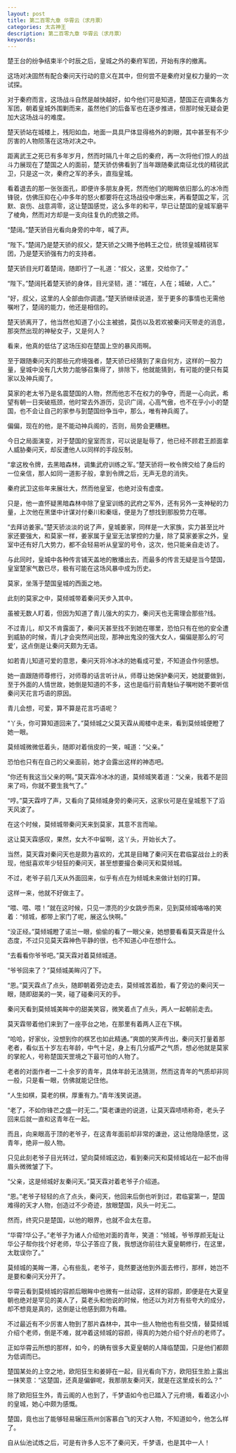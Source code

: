 ```yaml
---
layout: post
title: 第二百零九章 华霄云（求月票）
categories: 太古神王
description: 第二百零九章 华霄云（求月票）
keywords:
---
```


楚王台的纷争结束半个时辰之后，皇城之外的秦府军团，开始有序的撤离。

这场对决固然有配合秦问天行动的意义在其中，但何尝不是秦府对皇权力量的一次试探。

对于秦府而言，这场战斗自然是越快越好，如今他们可是知道，楚国正在调集各方军团，朝着皇城外围剿而来，虽然他们的后备军也在逐步推进，但那时候无疑会更加大这场战斗的难度。

楚天骄站在城楼上，残阳如血，地面一具具尸体显得格外的刺眼，其中甚至有不少厉害的人物陨落在这场对决之中。

距离武王之死已有多年岁月，然而时隔几十年之后的秦府，再一次将他们惊人的战斗力展现在了楚国之人的面前，楚天骄仿佛看到了当年跟随秦武南征北伐的精锐武卫，只是这一次，秦府之军的矛头，直指皇城。

看着退去的那一张张面孔，即便许多朋友身死，然而他们的眼眸依旧那么的冰冷而锋锐，仿佛压抑在心中多年的怒火都要将在这场战役中爆出来，再看楚国之军，沉默、哀伤、战意凋零，这让楚国感觉，这么多年的和平，早已让楚国的皇城军磨平了棱角，然而对方却是一支向往复仇的虎狼之师。

“楚阔。”楚天骄目光看向身旁的中年，喊了声。

“陛下。”楚阔乃是楚天骄的叔父，楚天骄之父赐予他韩王之位，统领皇城精锐军团，乃是楚天骄强有力的支持者。

楚天骄目光盯着楚阔，随即行了一礼道：“叔父，这里，交给你了。”

“陛下。”楚阔托着楚天骄的身体，目光坚韧，道：“城在，人在；城破，人亡。”

“好，叔父，这里的人全部由你调遣。”楚天骄继续说道，至于更多的事情也无需他嘱咐了，楚阔的能力，他还是相信的。

楚天骄离开了，他当然也知道了小公主被掳，莫伤以及若欢被秦问天带走的消息，那突然出现的神秘女子，又是何人？

看来，他真的低估了这场压抑在楚国上空的暴风雨啊。

至于跟随秦问天的那些元府境强者，楚天骄已经猜到了来自何方，这样的一股力量，皇城中没有几大势力能够召集得了，排除下，他就能猜到，有可能的便只有莫家以及神兵阁了。

莫家的老太爷乃是名震楚国的人物，然而他志不在权力的争夺，而是一心向武，希望有朝一日突破瓶颈，他时常去外游历，见识广阔，心高气傲，也不在乎小小的楚国，也不会让自己的家参与到楚国纷争当中，那么，唯有神兵阁了。

偏偏，现在的他，是不能动神兵阁的，否则，局势会更糟糕。

今日之局面演变，对于楚国的皇室而言，可以说是耻辱了，他已经不顾君王颜面拿人威胁秦问天，却反遭他人以同样的手段反制。

“拿这枚令牌，去黑暗森林，调集武府训练之军。”楚天骄将一枚令牌交给了身后的一位亲信，那人如同一道影子般，拿到令牌之后，无声无息的消失。

秦府武卫这些年来展壮大，然而他皇室，也绝对没有虚度。

只是，他一直怀疑黑暗森林中除了皇室训练的武府之军外，还有另外一支神秘的力量，上次他在黑堡中计谋对付秦川和秦瑶，便是为了想找到那股势力在哪。

“去拜访姜家。”楚天骄淡淡的说了声，皇城姜家，同样是一大家族，实力甚至比叶家还要强大，和莫家一样，姜家属于皇室无法掌控的力量，除了莫家姜家之外，皇室中还有好几大势力，都不会轻易听从皇室的号令，这次，他只能亲自走访了。

与此同时，皇城中各种传言铺天盖地的散播出去，而最多的传言无疑是当今楚国，皇室楚家气数已尽，极有可能在这场风暴中成为历史。

莫家，坐落于楚国皇城的西面之地。

此刻的莫家之中，莫倾城带着秦问天步入其中。

虽被无数人盯着，但因为知道了青儿强大的实力，秦问天也无需理会那些?线。

不过青儿，却又不肯露面了，秦问天甚至找不到她在哪里，恐怕只有在他的安全遭到威胁的时候，青儿才会突然间出现，那神出鬼没的强大女人，偏偏是那么的‘可爱’，这点倒是让秦问天颇为无语。

如若青儿知道可爱的意思，秦问天将冷冰冰的她看成可爱，不知道会作何感想。

她一直跟随师尊修行，对师尊的话言听计从，师尊让她保护秦问天，她就要做到，至于外面的人情世故，她倒是知道的不多，这也是临行前青魅仙子嘱咐她不要听信秦问天花言巧语的原因。

青儿会想，可爱，算不算是花言巧语呢？

“丫头，你可算知道回来了。”莫倾城之父莫天霖从阁楼中走来，看到莫倾城便瞪了她一眼。

莫倾城微微低着头，随即对着俏皮的一笑，喊道：“父亲。”

恐怕也只有在自己的父亲面前，她才会露出这样的神态吧。

“你还有我这当父亲的啊。”莫天霖冷冰冰的道，莫倾城笑着道：“父亲，我着不是回来了吗，你就不要生我气了。”

“哼。”莫天霖哼了声，又看向了莫倾城身旁的秦问天，这家伙可是在皇城惹下了滔天风波了。

在这个时候，莫倾城带秦问天来到莫家，其意不言而喻。

这让莫天霖感叹，果然，女大不中留啊，这丫头，开始长大了。

当然，莫天霖对秦问天也是颇为喜欢的，尤其是目睹了秦问天在君临宴战台上的表现，他挺喜欢年少轻狂的秦问天，甚至想要撮合秦问天和莫倾城。

不过，老爷子前几天从外面回来，似乎有点在为倾城未来做计划的打算。

这样一来，他就不好做主了。

“喂、喂、喂！”就在这时候，只见一漂亮的少女跳步而来，见到莫倾城咯咯的笑着：“倾城，都带上家门了呢，展这么快啊。”

“没正经。”莫倾城瞪了诺兰一眼，偷偷的看了一眼父亲，她想要看看莫天霖是什么态度，不过只见莫天霖神色平静的很，也不知道心中在想什么。

“去看看你爷爷吧。”莫天霖对着莫倾城道。

“爷爷回来了？”莫倾城美眸闪了下。

“恩。”莫天霖点了点头，随即朝着旁边走去，莫倾城苦着脸，看了旁边的秦问天一眼，随即甜美的一笑，碰了碰秦问天的手。

秦问天看到莫倾城美眸中的甜美笑容，微笑着点了点头，两人一起朝前走去。

莫天霖带着他们来到了一座亭台之地，在那里有着两人正在下棋。

“哈哈，好家伙，没想到你的棋艺也如此精通。”爽朗的笑声传出，秦问天打量着那老者，看似五十岁左右年龄，中气十足，身上有几分威严之气质，想必他就是莫家的掌舵人，号称楚国天罡境之下最可怕的人物了。

老者的对面作者一二十余岁的青年，具体年龄无法猜测，然而这青年的气质却非同一般，只是看一眼，仿佛就能记住他。

“人生如棋，莫老的棋，厚重有力。”青年浅笑说道。

“老了，不如你锋芒之盛一时无二。”莫老谦逊的说道，让莫天霖啧啧称奇，老头子回来后就一直和这青年在一起。

而且，向来眼高于顶的老爷子，在这青年面前却非常的谦逊，这让他隐隐感觉，这青年，绝非一般人物。

只见此刻老爷子目光转过，望向莫倾城这边，看到秦问天和莫倾城站在一起不由得眉头微微皱了下。

“父亲，这是倾城好友秦问天。”莫天霖对着老爷子介绍道。

“恩。”老爷子轻轻的点了点头，秦问天，他回来后倒也听到过，君临宴第一，楚国难得的天才人物，创造过不少奇迹，放眼楚国，风头一时无二。

然而，终究只是楚国，以他的眼界，也就不会太在意。

“华霄?华公子。”老爷子为诸人介绍他对面的青年，笑道：“倾城，爷爷厚颜无耻让华公子帮你找个好老师，华公子答应了我，我想送你前往大夏皇朝修行，在这里，太耽误你了。”

莫倾城的美眸一滞，心有些乱，老爷子，竟然要送他到外面去修行，那样，她岂不是要和秦问天分开了。

华霄云看到莫倾城的容颜后眼眸中也微有一丝动容，这样的容颜，即便是在大夏皇朝也绝对是罕见的美人了，莫老头和他说的时候，他还以为对方有些夸大的成分，却不想竟是真的，这倒是让他感到颇为有趣。

不过最近有不少厉害人物到了那片森林中，其中一些人物他也有些交情，替莫倾城介绍个老师，倒是不难，就冲着这倾城的容颜，得真的为她介绍个好点的老师了。

正如华霄云所想的那样，如今，的确有很多大夏皇朝的人降临楚国，只是他们都颇为低调而已。

楚国某处的上空之地，欧阳狂生和姜婷在一起，目光看向下方，欧阳狂生脸上露出一抹笑意：“这楚国，还真是偏僻呢，我那朋友秦问天，就是在这里成长的么？”

除了欧阳狂生外，青云阁的人也到了，千梦语如今也已踏入了元府境，看着这小小的皇城，她心中颇为感慨。

楚国，竟也出了能够轻易辗压燕州剑客慕白飞的天才人物，不知道如今，他怎么样了。

自从仙池试炼之后，可是有许多人忘不了秦问天，千梦语，也是其中一人！
